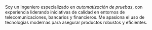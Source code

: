 Soy un Ingeniero especializado en *automatización de pruebas*, con experiencia liderando iniciativas de calidad en entornos de telecomunicaciones, bancarios y financieros. Me apasiona el uso de tecnologías modernas para asegurar productos robustos y eficientes.